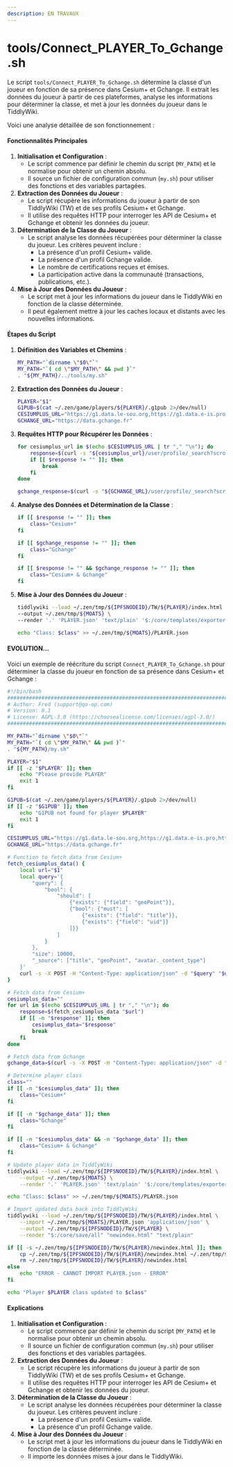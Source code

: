 ```yaml
---
description: EN TRAVAUX
---
```


# tools/Connect\_PLAYER\_To\_Gchange.sh

Le script `tools/Connect_PLAYER_To_Gchange.sh` détermine la classe d'un joueur en fonction de sa présence dans Cesium+ et Gchange. Il extrait les données du joueur à partir de ces plateformes, analyse les informations pour déterminer la classe, et met à jour les données du joueur dans le TiddlyWiki.&#x20;

Voici une analyse détaillée de son fonctionnement :

#### Fonctionnalités Principales

1. **Initialisation et Configuration** :
   * Le script commence par définir le chemin du script (`MY_PATH`) et le normalise pour obtenir un chemin absolu.
   * Il source un fichier de configuration commun (`my.sh`) pour utiliser des fonctions et des variables partagées.
2. **Extraction des Données du Joueur** :
   * Le script récupère les informations du joueur à partir de son TiddlyWiki (TW) et de ses profils Cesium+ et Gchange.
   * Il utilise des requêtes HTTP pour interroger les API de Cesium+ et Gchange et obtenir les données du joueur.
3. **Détermination de la Classe du Joueur** :
   * Le script analyse les données récupérées pour déterminer la classe du joueur. Les critères peuvent inclure :
     * La présence d'un profil Cesium+ valide.
     * La présence d'un profil Gchange valide.
     * Le nombre de certifications reçues et émises.
     * La participation active dans la communauté (transactions, publications, etc.).
4. **Mise à Jour des Données du Joueur** :
   * Le script met à jour les informations du joueur dans le TiddlyWiki en fonction de la classe déterminée.
   * Il peut également mettre à jour les caches locaux et distants avec les nouvelles informations.

#### Étapes du Script

1.  **Définition des Variables et Chemins** :

    ```bash
    MY_PATH="`dirname \"$0\"`"
    MY_PATH="`( cd \"$MY_PATH\" && pwd )`"
    . "${MY_PATH}/../tools/my.sh"
    ```
2.  **Extraction des Données du Joueur** :

    ```bash
    PLAYER="$1"
    G1PUB=$(cat ~/.zen/game/players/${PLAYER}/.g1pub 2>/dev/null)
    CESIUMPLUS_URL="https://g1.data.le-sou.org,https://g1.data.e-is.pro,https://g1.data.adn.life,https://g1.data.presles.fr"
    GCHANGE_URL="https://data.gchange.fr"
    ```
3.  **Requêtes HTTP pour Récupérer les Données** :

    ```bash
    for cesiumplus_url in $(echo $CESIUMPLUS_URL | tr "," "\n"); do
        response=$(curl -s "${cesiumplus_url}/user/profile/_search?scroll=2m" -d '{"query":{"bool":{"must":[{"term":{"pubkey":"'"${G1PUB}"'"}}]}}}')
        if [[ $response != "" ]]; then
            break
        fi
    done

    gchange_response=$(curl -s "${GCHANGE_URL}/user/profile/_search?scroll=2m" -d '{"query":{"bool":{"must":[{"term":{"pubkey":"'"${G1PUB}"'"}}]}}}')
    ```
4.  **Analyse des Données et Détermination de la Classe** :

    ```bash
    if [[ $response != "" ]]; then
        class="Cesium+"
    fi

    if [[ $gchange_response != "" ]]; then
        class="Gchange"
    fi

    if [[ $response != "" && $gchange_response != "" ]]; then
        class="Cesium+ & Gchange"
    fi
    ```
5.  **Mise à Jour des Données du Joueur** :

    ```bash
    tiddlywiki --load ~/.zen/tmp/${IPFSNODEID}/TW/${PLAYER}/index.html \
    --output ~/.zen/tmp/${MOATS} \
    --render '.' 'PLAYER.json' 'text/plain' '$:/core/templates/exporters/JsonFile' 'exportFilter' '[tag[PLAYER]]'

    echo "Class: $class" >> ~/.zen/tmp/${MOATS}/PLAYER.json
    ```

#### EVOLUTION...

Voici un exemple de réécriture du script `Connect_PLAYER_To_Gchange.sh` pour déterminer la classe du joueur en fonction de sa présence dans Cesium+ et Gchange :

```bash
#!/bin/bash
################################################################################
# Author: Fred (support@qo-op.com)
# Version: 0.1
# License: AGPL-3.0 (https://choosealicense.com/licenses/agpl-3.0/)
################################################################################

MY_PATH="`dirname \"$0\"`"
MY_PATH="`( cd \"$MY_PATH\" && pwd )`"
. "${MY_PATH}/my.sh"

PLAYER="$1"
if [[ -z "$PLAYER" ]]; then
    echo "Please provide PLAYER"
    exit 1
fi

G1PUB=$(cat ~/.zen/game/players/${PLAYER}/.g1pub 2>/dev/null)
if [[ -z "$G1PUB" ]]; then
    echo "G1PUB not found for player $PLAYER"
    exit 1
fi

CESIUMPLUS_URL="https://g1.data.le-sou.org,https://g1.data.e-is.pro,https://g1.data.adn.life,https://g1.data.presles.fr"
GCHANGE_URL="https://data.gchange.fr"

# Function to fetch data from Cesium+
fetch_cesiumplus_data() {
    local url="$1"
    local query='{
        "query": {
            "bool": {
                "should": [
                    {"exists": {"field": "geoPoint"}},
                    {"bool": {"must": [
                        {"exists": {"field": "title"}},
                        {"exists": {"field": "uid"}}
                    ]}}
                ]
            }
        },
        "size": 10000,
        "_source": ["title", "geoPoint", "avatar._content_type"]
    }'
    curl -s -X POST -H "Content-Type: application/json" -d "$query" "$url/user/profile/_search?scroll=2m"
}

# Fetch data from Cesium+
cesiumplus_data=""
for url in $(echo $CESIUMPLUS_URL | tr "," "\n"); do
    response=$(fetch_cesiumplus_data "$url")
    if [[ -n "$response" ]]; then
        cesiumplus_data="$response"
        break
    fi
done

# Fetch data from Gchange
gchange_data=$(curl -s -X POST -H "Content-Type: application/json" -d "$query" "$GCHANGE_URL/user/profile/_search?scroll=2m")

# Determine player class
class=""
if [[ -n "$cesiumplus_data" ]]; then
    class="Cesium+"
fi

if [[ -n "$gchange_data" ]]; then
    class="Gchange"
fi

if [[ -n "$cesiumplus_data" && -n "$gchange_data" ]]; then
    class="Cesium+ & Gchange"
fi

# Update player data in TiddlyWiki
tiddlywiki --load ~/.zen/tmp/${IPFSNODEID}/TW/${PLAYER}/index.html \
    --output ~/.zen/tmp/${MOATS} \
    --render '.' 'PLAYER.json' 'text/plain' '$:/core/templates/exporters/JsonFile' 'exportFilter' '[tag[PLAYER]]'

echo "Class: $class" >> ~/.zen/tmp/${MOATS}/PLAYER.json

# Import updated data back into TiddlyWiki
tiddlywiki --load ~/.zen/tmp/${IPFSNODEID}/TW/${PLAYER}/index.html \
    --import ~/.zen/tmp/${MOATS}/PLAYER.json 'application/json' \
    --output ~/.zen/tmp/${IPFSNODEID}/TW/${PLAYER} \
    --render "$:/core/save/all" "newindex.html" "text/plain"

if [[ -s ~/.zen/tmp/${IPFSNODEID}/TW/${PLAYER}/newindex.html ]]; then
    cp ~/.zen/tmp/${IPFSNODEID}/TW/${PLAYER}/newindex.html ~/.zen/tmp/${IPFSNODEID}/TW/${PLAYER}/index.html
    rm ~/.zen/tmp/${IPFSNODEID}/TW/${PLAYER}/newindex.html
else
    echo "ERROR - CANNOT IMPORT PLAYER.json - ERROR"
fi

echo "Player $PLAYER class updated to $class"
```

#### Explications

1. **Initialisation et Configuration** :
   * Le script commence par définir le chemin du script (`MY_PATH`) et le normalise pour obtenir un chemin absolu.
   * Il source un fichier de configuration commun (`my.sh`) pour utiliser des fonctions et des variables partagées.
2. **Extraction des Données du Joueur** :
   * Le script récupère les informations du joueur à partir de son TiddlyWiki (TW) et de ses profils Cesium+ et Gchange.
   * Il utilise des requêtes HTTP pour interroger les API de Cesium+ et Gchange et obtenir les données du joueur.
3. **Détermination de la Classe du Joueur** :
   * Le script analyse les données récupérées pour déterminer la classe du joueur. Les critères peuvent inclure :
     * La présence d'un profil Cesium+ valide.
     * La présence d'un profil Gchange valide.
4. **Mise à Jour des Données du Joueur** :
   * Le script met à jour les informations du joueur dans le TiddlyWiki en fonction de la classe déterminée.
   * Il importe les données mises à jour dans le TiddlyWiki.
